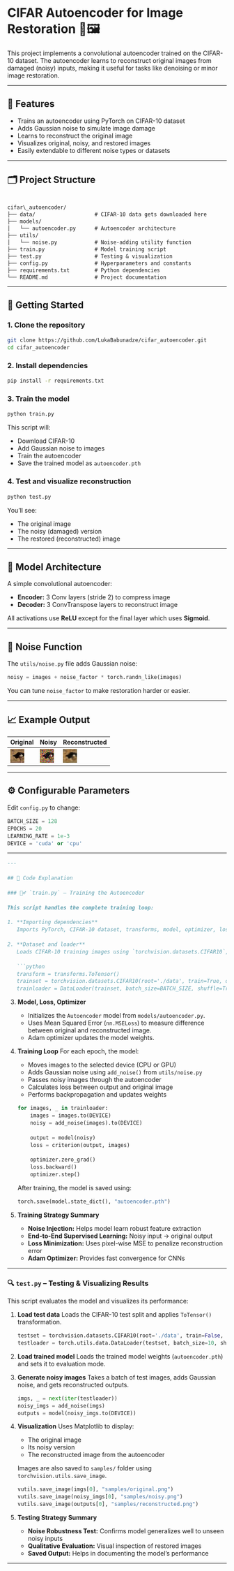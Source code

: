 # CIFAR Autoencoder for Image Restoration 🧠🖼️

This project implements a convolutional autoencoder trained on the CIFAR-10 dataset. The autoencoder learns to reconstruct original images from damaged (noisy) inputs, making it useful for tasks like denoising or minor image restoration.

---

## 🔧 Features

- Trains an autoencoder using PyTorch on CIFAR-10 dataset
- Adds Gaussian noise to simulate image damage
- Learns to reconstruct the original image
- Visualizes original, noisy, and restored images
- Easily extendable to different noise types or datasets

---

## 🗂️ Project Structure

```

cifar\_autoencoder/
├── data/                   # CIFAR-10 data gets downloaded here
├── models/
│   └── autoencoder.py      # Autoencoder architecture
├── utils/
│   └── noise.py            # Noise-adding utility function
├── train.py                # Model training script
├── test.py                 # Testing & visualization
├── config.py               # Hyperparameters and constants
├── requirements.txt        # Python dependencies
└── README.md               # Project documentation

````

---

## 🚀 Getting Started

### 1. Clone the repository
```bash
git clone https://github.com/LukaBabunadze/cifar_autoencoder.git
cd cifar_autoencoder
````

### 2. Install dependencies

```bash
pip install -r requirements.txt
```

### 3. Train the model

```bash
python train.py
```

This script will:

* Download CIFAR-10
* Add Gaussian noise to images
* Train the autoencoder
* Save the trained model as `autoencoder.pth`

### 4. Test and visualize reconstruction

```bash
python test.py
```

You’ll see:

* The original image
* The noisy (damaged) version
* The restored (reconstructed) image

---

## 🧠 Model Architecture

A simple convolutional autoencoder:

* **Encoder:** 3 Conv layers (stride 2) to compress image
* **Decoder:** 3 ConvTranspose layers to reconstruct image

All activations use **ReLU** except for the final layer which uses **Sigmoid**.

---

## 🧪 Noise Function

The `utils/noise.py` file adds Gaussian noise:

```python
noisy = images + noise_factor * torch.randn_like(images)
```

You can tune `noise_factor` to make restoration harder or easier.

---

## 📈 Example Output

| Original                  | Noisy                  | Reconstructed                  |
| ------------------------- | ---------------------- | ------------------------------ |
| ![](samples/original.png) | ![](samples/noisy.png) | ![](samples/reconstructed.png) |

---

## ⚙️ Configurable Parameters

Edit `config.py` to change:

```python
BATCH_SIZE = 128
EPOCHS = 20
LEARNING_RATE = 1e-3
DEVICE = 'cuda' or 'cpu'
```

---


````markdown
---

## 🧠 Code Explanation

### 🏋️‍♂️ `train.py` – Training the Autoencoder

This script handles the complete training loop:

1. **Importing dependencies**  
   Imports PyTorch, CIFAR-10 dataset, transforms, model, optimizer, loss function, and config values.

2. **Dataset and loader**  
   Loads CIFAR-10 training images using `torchvision.datasets.CIFAR10`, converts them to tensors, and batches them with a DataLoader.

   ```python
   transform = transforms.ToTensor()
   trainset = torchvision.datasets.CIFAR10(root='./data', train=True, download=True, transform=transform)
   trainloader = DataLoader(trainset, batch_size=BATCH_SIZE, shuffle=True)
````

3. **Model, Loss, Optimizer**

   * Initializes the `Autoencoder` model from `models/autoencoder.py`.
   * Uses Mean Squared Error (`nn.MSELoss`) to measure difference between original and reconstructed image.
   * Adam optimizer updates the model weights.

4. **Training Loop**
   For each epoch, the model:

   * Moves images to the selected device (CPU or GPU)
   * Adds Gaussian noise using `add_noise()` from `utils/noise.py`
   * Passes noisy images through the autoencoder
   * Calculates loss between output and original image
   * Performs backpropagation and updates weights

   ```python
   for images, _ in trainloader:
       images = images.to(DEVICE)
       noisy = add_noise(images).to(DEVICE)

       output = model(noisy)
       loss = criterion(output, images)

       optimizer.zero_grad()
       loss.backward()
       optimizer.step()
   ```

   After training, the model is saved using:

   ```python
   torch.save(model.state_dict(), "autoencoder.pth")
   ```

5. **Training Strategy Summary**

   * **Noise Injection:** Helps model learn robust feature extraction
   * **End-to-End Supervised Learning:** Noisy input → original output
   * **Loss Minimization:** Uses pixel-wise MSE to penalize reconstruction error
   * **Adam Optimizer:** Provides fast convergence for CNNs

---

### 🔍 `test.py` – Testing & Visualizing Results

This script evaluates the model and visualizes its performance:

1. **Load test data**
   Loads the CIFAR-10 test split and applies `ToTensor()` transformation.

   ```python
   testset = torchvision.datasets.CIFAR10(root='./data', train=False, download=True, transform=transforms.ToTensor())
   testloader = torch.utils.data.DataLoader(testset, batch_size=10, shuffle=True)
   ```

2. **Load trained model**
   Loads the trained model weights (`autoencoder.pth`) and sets it to evaluation mode.

3. **Generate noisy images**
   Takes a batch of test images, adds Gaussian noise, and gets reconstructed outputs.

   ```python
   imgs, _ = next(iter(testloader))
   noisy_imgs = add_noise(imgs)
   outputs = model(noisy_imgs.to(DEVICE))
   ```

4. **Visualization**
   Uses Matplotlib to display:

   * The original image
   * Its noisy version
   * The reconstructed image from the autoencoder

   Images are also saved to `samples/` folder using `torchvision.utils.save_image`.

   ```python
   vutils.save_image(imgs[0], "samples/original.png")
   vutils.save_image(noisy_imgs[0], "samples/noisy.png")
   vutils.save_image(outputs[0], "samples/reconstructed.png")
   ```

5. **Testing Strategy Summary**

   * **Noise Robustness Test:** Confirms model generalizes well to unseen noisy inputs
   * **Qualitative Evaluation:** Visual inspection of restored images
   * **Saved Output:** Helps in documenting the model’s performance

---

```
```
